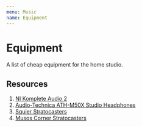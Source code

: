 ```yaml
---
menu: Music
name: Equipment
---
```


# Equipment

A list of cheap equipment for the home studio.

## Resources

1. [NI Komplete Audio 2](https://www.storedj.com.au/native-instruments-komplete-audio-2-2-channel-audio-interface-w-2x-mic-pres)
2. [Audio-Technica ATH-M50X Studio Headphones](https://www.scorptec.com.au/product/Headphones/Wired/53606-ATH-M50x-BK?gclid=EAIaIQobChMIgb_H6vbj6AIVmAVyCh1KpgCWEAQYAiABEgKmYfD_BwE)
3. [Squier Stratocasters](https://www.bigmusicshop.com.au/electric-guitars/electric-guitar-brands/squier-electric-guitars.html)
4. [Musos Corner Stratocasters](https://www.musoscorner.com.au/guitars/electric-guitars/fender-stratocaster)
